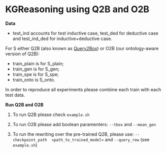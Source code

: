 # KGReasoning using Q2B and O2B
**Data**

- test_ind accounts for test inductive case, test_ded for deductive case and test_ind_ded for inductive+deductive case.

For S either Q2B (also known as [Query2Box](https://github.com/hyren/query2box)) or O2B (our ontology-aware version of Q2B):

- train_plain is for S_plain;
- train_gen is for S_gen; 
- train_spe is for S_spe;
- train_onto is S_onto.

In order to reproduce all experiments please combine each train with each test data.


**Run Q2B and O2B**

1. To run Q2B please check ```example.sh```

2. To run O2B please add boolean paramenters: ```--tbox``` and ```--mean_gen```

3. To run the rewriting over the pre-trained Q2B, please use: ```--checkpoint_path  <path_to_trained_model>``` and ```--query_rew```  (see ``example.sh``)

